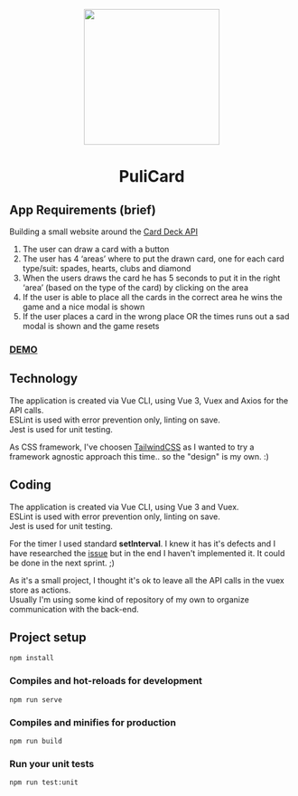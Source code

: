 <p align="center">
    <img width="240" src="https://adamtibor.hu/img/Pulicard.svg" />
    <h1 align="center">PuliCard</h1>
</p>

## App Requirements (brief)
Building a small website around the [Card Deck API](https://deckofcardsapi.com/)

1. The user can draw a card with a button
2. The user has 4 ‘areas’ where to put the drawn card, one for each card type/suit: spades, hearts, clubs and diamond
3. When the users draws the card he has 5 seconds to put it in the right ‘area’ (based on the type of the card) by clicking on the area
4. If the user is able to place all the cards in the correct area he wins the game and a nice modal is shown
5. If the user places a card in the wrong place OR the times runs out a sad modal is shown and the game resets

### [DEMO](https://adamtibor.hu)

## Technology

The application is created via Vue CLI, using Vue 3, Vuex and Axios for the API calls.<br>
ESLint is used with error prevention only, linting on save. <br>
Jest is used for unit testing.

 As CSS framework, I've choosen [TailwindCSS](https://tailwindcss.com/) as I wanted to try a framework agnostic approach this time.. so the "design" is my own. :)<br>

## Coding
The application is created via Vue CLI, using Vue 3 and Vuex. <br>
ESLint is used with error prevention only, linting on save. <br>
Jest is used for unit testing.

For the timer I used standard **setInterval**. I knew it has it's defects and I have  researched the [issue](https://www.youtube.com/watch?v=MCi6AZMkxcU) but in the end I haven't implemented it. It could be done in the next sprint. ;)

As it's a small project, I thought it's ok to leave all the API calls in the vuex store as actions.  <br>
Usually I'm using some kind of repository of my own to organize communication with the back-end.


## Project setup
```
npm install
```

### Compiles and hot-reloads for development
```
npm run serve
```

### Compiles and minifies for production
```
npm run build
```

### Run your unit tests
```
npm run test:unit
```
